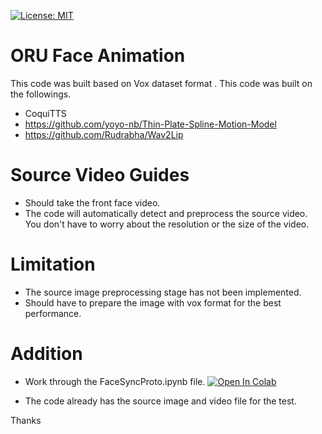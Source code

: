 [![License: MIT](https://img.shields.io/badge/License-MIT-yellow.svg)](LICENSE)

# ORU Face Animation
This code was built based on Vox dataset format .
This code was built on the followings.
- CoquiTTS
- https://github.com/yoyo-nb/Thin-Plate-Spline-Motion-Model
- https://github.com/Rudrabha/Wav2Lip

# Source Video Guides
- Should take the front face video.
- The code will automatically detect and preprocess the source video. You don't have to worry about the resolution or the size of the video.

# Limitation
- The source image preprocessing stage has not been implemented.
- Should have to prepare the image with vox format for the best performance.

# Addition
- Work through the FaceSyncProto.ipynb file. [![Open In Colab](https://colab.research.google.com/assets/colab-badge.svg)](https://drive.google.com/file/d/1rozvtZDtBKlmxrIM-m6AWvbnyTtm4UIK/view?usp=drive_link) 

- The code already has the source image and video file for the test.


Thanks